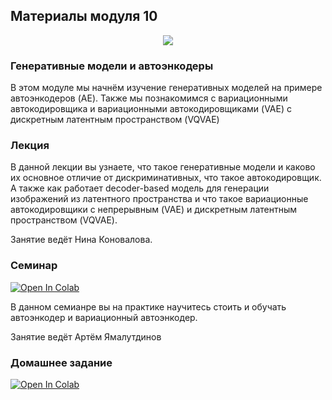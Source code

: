 ## Материалы модуля 10
<div align="center">
  <img src="../part_1_ml_cv/images/dls.png">
</div>

### Генеративные модели и автоэнкодеры

В этом модуле мы начнём изучение генеративных моделей на примере автоэнкодеров (AE). Также мы познакомимся с вариационными автокодировщика и вариационными автокодировщиками (VAE) с дискретным латентным пространством (VQVAE)


### Лекция
В данной лекции вы узнаете, что такое генеративные модели и каково их основное отличие от дискриминативных, что такое автокодировщик. А также как работает decoder-based модель для генерации изображений из латентного пространства и что такое вариационные автокодировщики с непрерывным (VAE) и дискретным латентным пространством (VQVAE).

Занятие ведёт Нина Коновалова.

### Семинар
[![Open In Colab](https://colab.research.google.com/assets/colab-badge.svg)](https://colab.research.google.com/github/DeepLearningSchool/part_1_ml_cv/blob/main/week_10_AE_VAE/Practice/vae.ipynb)

В данном семианре вы на практике научитесь стоить и обучать автоэнкодер и вариационный автоэнкодер.

Занятие ведёт Артём Ямалутдинов


### Домашнее задание
[![Open In Colab](https://colab.research.google.com/assets/colab-badge.svg)](https://colab.research.google.com/github/DeepLearningSchool/part_1_ml_cv/blob/main/week_10_AE_VAE/Homework/hw_7_autoencoders.ipynb)